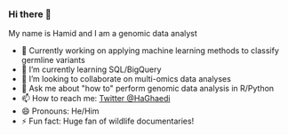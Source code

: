 ### Hi there 👋


My name is Hamid and I am a genomic data analyst

- 🔭 Currently working on applying machine learning methods to classify germline variants
- 🌱 I’m currently learning SQL/BigQuery
- 👯 I’m looking to collaborate on multi-omics data analyses
- 💬 Ask me about "how to" perform genomic data analysis in R/Python
- 📫 How to reach me: [Twitter @HaGhaedi](https://twitter.com/HaGhaedi)
- 😄 Pronouns: He/Him
- ⚡ Fun fact: Huge fan of wildlife documentaries! 
